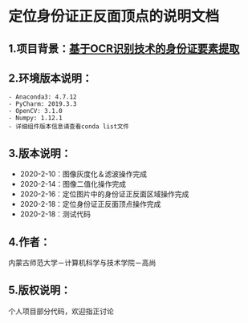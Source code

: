# 定位身份证正反面顶点的说明文档

## 1.项目背景：[基于OCR识别技术的身份证要素提取](https://www.datafountain.cn/competitions/346)

## 2.环境版本说明：
	- Anaconda3: 4.7.12
	- PyCharm: 2019.3.3
	- OpenCV: 3.1.0
	- Numpy: 1.12.1
	- 详细组件版本信息请查看conda list文件

## 3.版本说明：
- 2020-2-10：图像灰度化＆滤波操作完成
- 2020-2-14：图像二值化操作完成
- 2020-2-16：定位图片中的身份证正反面区域操作完成
- 2020-2-18：定位身份证正反面顶点操作完成
- 2020-2-18：测试代码

## 4.作者：
内蒙古师范大学－计算机科学与技术学院－高尚

## 5.版权说明：
个人项目部分代码，欢迎指正讨论
